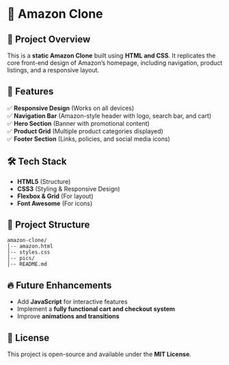 # 🛒 Amazon Clone  

## 📌 Project Overview  
This is a **static Amazon Clone** built using **HTML and CSS**. It replicates the core front-end design of Amazon’s homepage, including navigation, product listings, and a responsive layout.  

## 🚀 Features  
✅ **Responsive Design** (Works on all devices)  
✅ **Navigation Bar** (Amazon-style header with logo, search bar, and cart)  
✅ **Hero Section** (Banner with promotional content)  
✅ **Product Grid** (Multiple product categories displayed)  
✅ **Footer Section** (Links, policies, and social media icons)  

## 🛠️ Tech Stack  
- **HTML5** (Structure)  
- **CSS3** (Styling & Responsive Design)  
- **Flexbox & Grid** (For layout)  
- **Font Awesome** (For icons)  

## 📂 Project Structure  
```
amazon-clone/
│-- amazon.html  
│-- styles.css  
│-- pics/ 
│-- README.md  
```  

## 🔥 Future Enhancements  
- Add **JavaScript** for interactive features  
- Implement a **fully functional cart and checkout system**  
- Improve **animations and transitions**  

## 📜 License  
This project is open-source and available under the **MIT License**.  

